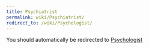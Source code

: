 ```yaml
---
title: Psychiatrist
permalink: wiki/Psychiatrist/
redirect_to: /wiki/Psychologist/
---
```


You should automatically be redirected to [Psychologist](/wiki/Psychologist/)
